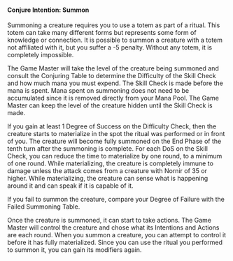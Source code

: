 #### Conjure Intention: Summon

Summoning a creature requires you to use a totem as part of a ritual. This totem can take many different forms but represents some form of knowledge or connection. It is possible to summon a creature with a totem not affiliated with it, but you suffer a -5 penalty. Without any totem, it is completely impossible.

The Game Master will take the level of the creature being summoned and consult the Conjuring Table to determine the Difficulty of the Skill Check and how much mana you must expend. The Skill Check is made before the mana is spent. Mana spent on summoning does not need to be accumulated since it is removed directly from your Mana Pool. The Game Master can keep the level of the creature hidden until the Skill Check is made.

If you gain at least 1 Degree of Success on the Difficulty Check, then the creature starts to materialize in the spot the ritual was performed or in front of you. The creature will become fully summoned on the End Phase of the tenth turn after the summoning is complete. For each DoS on the Skill Check, you can reduce the time to materialize by one round, to a minimum of one round. While materializing, the creature is completely immune to damage unless the attack comes from a creature with Nornir of 35 or higher. While materializing, the creature can sense what is happening around it and can speak if it is capable of it.

If you fail to summon the creature, compare your Degree of Failure with the Failed Summoning Table.

Once the creature is summoned, it can start to take actions. The Game Master will control the creature and chose what its Intentions and Actions are each round. When you summon a creature, you can attempt to control it before it has fully materialized. Since you can use the ritual you performed to summon it, you can gain its modifiers again.